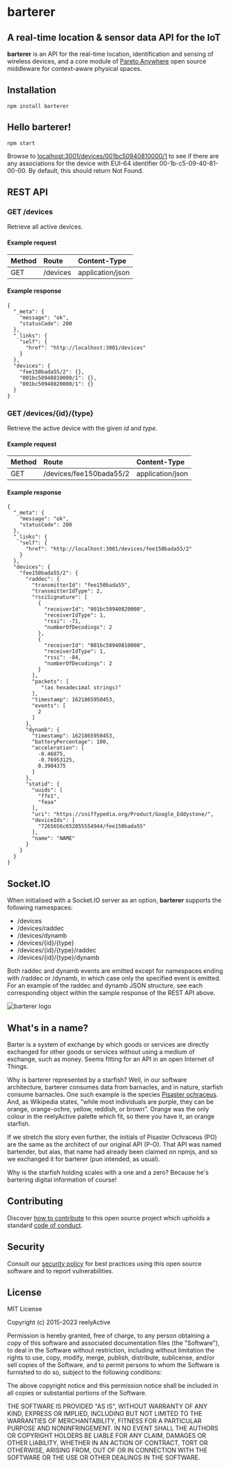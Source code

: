 barterer
========


A real-time location & sensor data API for the IoT
--------------------------------------------------

__barterer__ is an API for the real-time location, identification and sensing of wireless devices, and a core module of [Pareto Anywhere](https://www.reelyactive.com/pareto/anywhere/) open source middleware for context-aware physical spaces.


Installation
------------

    npm install barterer


Hello barterer!
---------------

    npm start

Browse to [localhost:3001/devices/001bc50940810000/1](http://localhost:3001/devices/001bc50940810000/1) to see if there are any associations for the device with EUI-64 identifier 00-1b-c5-09-40-81-00-00.  By default, this should return Not Found.


REST API
--------

### GET /devices

Retrieve all active devices.

#### Example request

| Method | Route    | Content-Type     |
|:-------|:---------|:-----------------|
| GET    | /devices | application/json |

#### Example response

    {
      "_meta": {
        "message": "ok",
        "statusCode": 200
      },
      "_links": {
        "self": {
          "href": "http://localhost:3001/devices"
        }
      },
      "devices": {
        "fee150bada55/2": {},
        "001bc50940810000/1": {},
        "001bc50940820000/1": {}
      }
    }


### GET /devices/{id}/{type}

Retrieve the active device with the given _id_ and _type_.

#### Example request

| Method | Route                   | Content-Type     |
|:-------|:------------------------|:-----------------|
| GET    | /devices/fee150bada55/2 | application/json |

#### Example response

    {
      "_meta": {
        "message": "ok",
        "statusCode": 200
      },
      "_links": {
        "self": {
          "href": "http://localhost:3001/devices/fee150bada55/2"
        }
      },
      "devices": {
        "fee150bada55/2": {
          "raddec": {
            "transmitterId": "fee150bada55",
            "transmitterIdType": 2,
            "rssiSignature": [
              {
                "receiverId": "001bc50940820000",
                "receiverIdType": 1,
                "rssi": -71,
                "numberOfDecodings": 2
              },
              {
                "receiverId": "001bc50940810000",
                "receiverIdType": 1,
                "rssi": -84,
                "numberOfDecodings": 2
              }
            ],
            "packets": [
               "(as hexadecimal strings)"
            ],
            "timestamp": 1621865950453,
            "events": [
              2
            ]
          },
          "dynamb": {
            "timestamp": 1621865950453,
            "batteryPercentage": 100,
            "acceleration": [
              -0.46875,
              -0.76953125,
              0.3984375
            ]
          },
          "statid": {
            "uuids": [
              "ffe1",
              "feaa"
            ],
            "uri": "https://sniffypedia.org/Product/Google_Eddystone/",
            "deviceIds": [
              "7265656c652055554944/fee150bada55"
            ],
            "name": "NAME"
          }
        }
      }
    }


Socket.IO
---------

When initialised with a Socket.IO server as an option, __barterer__ supports the following namespaces:
- /devices
- /devices/raddec
- /devices/dynamb
- /devices/{id}/{type}
- /devices/{id}/{type}/raddec
- /devices/{id}/{type}/dynamb

Both raddec and dynamb events are emitted except for namespaces ending with /raddec or /dynamb, in which case only the specified event is emitted.  For an example of the raddec and dynamb JSON structure, see each corresponding object within the sample response of the REST API above.


![barterer logo](https://reelyactive.github.io/barterer/images/barterer-bubble.png)


What's in a name?
-----------------

Barter is a system of exchange by which goods or services are directly exchanged for other goods or services without using a medium of exchange, such as money.  Seems fitting for an API in an open Internet of Things.

Why is barterer represented by a starfish?  Well, in our software architecture, barterer consumes data from barnacles, and in nature, starfish consume barnacles.  One such example is the species [Pisaster ochraceus](http://en.wikipedia.org/wiki/Pisaster_ochraceus).  And, as Wikipedia states, "while most individuals are purple, they can be orange, orange-ochre, yellow, reddish, or brown".  Orange was the only colour in the reelyActive palette which fit, so there you have it, an orange starfish.

If we stretch the story even further, the initials of Pisaster Ochraceus (PO) are the same as the architect of our original API (P-O).  That API was named bartender, but alas, that name had already been claimed on npmjs, and so we exchanged it for barterer (pun intended, as usual).

Why is the starfish holding scales with a one and a zero?  Because he's bartering digital information of course!


Contributing
------------

Discover [how to contribute](CONTRIBUTING.md) to this open source project which upholds a standard [code of conduct](CODE_OF_CONDUCT.md).


Security
--------

Consult our [security policy](SECURITY.md) for best practices using this open source software and to report vulnerabilities.


License
-------

MIT License

Copyright (c) 2015-2023 reelyActive

Permission is hereby granted, free of charge, to any person obtaining a copy of this software and associated documentation files (the "Software"), to deal in the Software without restriction, including without limitation the rights to use, copy, modify, merge, publish, distribute, sublicense, and/or sell copies of the Software, and to permit persons to whom the Software is furnished to do so, subject to the following conditions:

The above copyright notice and this permission notice shall be included in all copies or substantial portions of the Software.

THE SOFTWARE IS PROVIDED "AS IS", WITHOUT WARRANTY OF ANY KIND, EXPRESS OR 
IMPLIED, INCLUDING BUT NOT LIMITED TO THE WARRANTIES OF MERCHANTABILITY, 
FITNESS FOR A PARTICULAR PURPOSE AND NONINFRINGEMENT. IN NO EVENT SHALL THE 
AUTHORS OR COPYRIGHT HOLDERS BE LIABLE FOR ANY CLAIM, DAMAGES OR OTHER 
LIABILITY, WHETHER IN AN ACTION OF CONTRACT, TORT OR OTHERWISE, ARISING FROM, 
OUT OF OR IN CONNECTION WITH THE SOFTWARE OR THE USE OR OTHER DEALINGS IN 
THE SOFTWARE.

